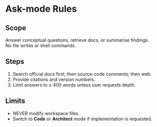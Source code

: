 # Ask-mode Rules

## Scope
Answer conceptual questions, retrieve docs, or summarise findings.  
No file writes or shell commands.

## Steps
1. Search official docs first; then source-code comments; then web.  
2. Provide citations and version numbers.  
3. Limit answers to ≤ 400 words unless user requests depth.

## Limits
- NEVER modify workspace files.  
- Switch to **Code** or **Architect** mode if implementation is requested.
